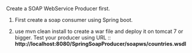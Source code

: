 
Create a SOAP WebService Producer first.

1) First create a soap consumer using Spring boot.

2) use mvn clean install to create a war file and deploy it on tomcat 7 or bigger.
    Test your producer using URL :: <b>http://localhost:8080/SpringSoapProducer/soapws/countries.wsdl<b>

